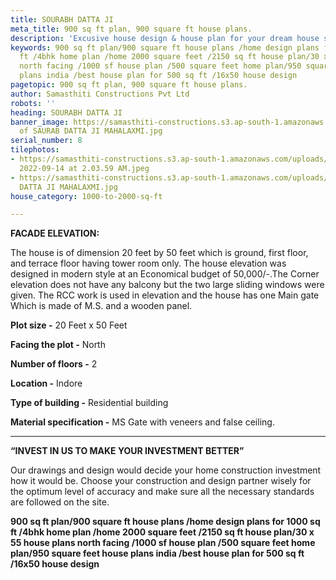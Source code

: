 ```yaml
---
title: SOURABH DATTA JI
meta_title: 900 sq ft plan, 900 square ft house plans.
description: 'Excusive house design & house plan for your dream house seeker. '
keywords: 900 sq ft plan/900 square ft house plans /home design plans for 1000 sq
  ft /4bhk home plan /home 2000 square feet /2150 sq ft house plan/30 x 55 house plans
  north facing /1000 sf house plan /500 square feet home plan/950 square feet house
  plans india /best house plan for 500 sq ft /16x50 house design
pagetopic: 900 sq ft plan, 900 square ft house plans.
author: Samasthiti Constructions Pvt Ltd
robots: ''
heading: SOURABH DATTA JI
banner_image: https://samasthiti-constructions.s3.ap-south-1.amazonaws.com/uploads/Copy
  of SAURAB DATTA JI MAHALAXMI.jpg
serial_number: 8
tilephotos:
- https://samasthiti-constructions.s3.ap-south-1.amazonaws.com/uploads/WhatsApp Image
  2022-09-14 at 2.03.59 AM.jpeg
- https://samasthiti-constructions.s3.ap-south-1.amazonaws.com/uploads/Copy of SAURAB
  DATTA JI MAHALAXMI.jpg
house_category: 1000-to-2000-sq-ft

---
```

**FACADE ELEVATION:**

The house is of dimension 20 feet by 50 feet which is ground, first floor, and terrace floor having tower room only. The house elevation was designed in modern style at an Economical budget of 50,000/-.The Corner elevation does not have any balcony but the two large sliding windows were given. The RCC work is used in elevation and the house has one Main gate Which is made of M.S. and a wooden panel.

**Plot size -** 20 Feet x 50 Feet

**Facing the plot -** North

**Number of floors -** 2

**Location -** Indore

**Type of building -** Residential building

**Material specification -** MS Gate with veneers and false ceiling.

***

**“INVEST IN US TO MAKE YOUR INVESTMENT BETTER”**

Our drawings and design would decide your home construction investment how it would be. Choose your construction and design partner wisely for the optimum level of accuracy and make sure all the necessary standards are followed on the site.

**900 sq ft plan/900 square ft house plans /home design plans for 1000 sq ft /4bhk home plan /home 2000 square feet /2150 sq ft house plan/30 x 55 house plans north facing /1000 sf house plan /500 square feet home plan/950 square feet house plans india /best house plan for 500 sq ft /16x50 house design**